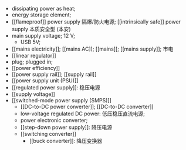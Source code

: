 - dissipating power as heat; 
- energy storage element; 
- [[flameproof]] power supply 隔爆/防火电源; [[intrinsically safe]] power supply 本质安全型 (本安) 
- main supply voltage; 12 V; 
    - USB 5V;
- [[mains electricity]]; [[mains AC]]; [[mains]]; [[mains supply]]; 市电
- [[linear regulator]]
- plug; plugged in;
- [[power efficiency]]
- [[power supply rail]]; [[supply rail]]
- [[power supply unit (PSU)]]
- [[regulated power supply]]: 稳压电源
- [[supply voltage]]
- [[switched-mode power supply (SMPS)]]
    - [[DC-to-DC power converter]]; [[DC-to-DC converter]]
    - low-voltage regulated DC power: 低压稳压直流电源; 
    - power electronic converter; 
    - [[step-down power supply]]: 降压电源
    - [[switching converter]]
        - [[buck converter]]: 降压变换器
